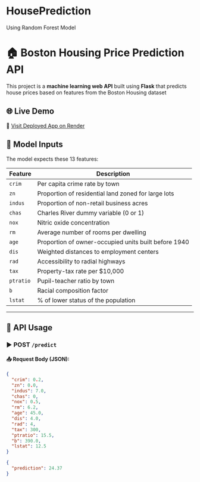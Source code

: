 # HousePrediction
Using Random Forest Model
# 🏠 Boston Housing Price Prediction API

This project is a **machine learning web API** built using **Flask** that predicts house prices based on features from the Boston Housing dataset

## 🌐 Live Demo

🔗 [Visit Deployed App on Render](https://boston-housing-model-api.onrender.com)

## 🧠 Model Inputs

The model expects these 13 features:

| Feature    | Description                                                 |
|------------|-------------------------------------------------------------|
| `crim`     | Per capita crime rate by town                              |
| `zn`       | Proportion of residential land zoned for large lots        |
| `indus`    | Proportion of non-retail business acres                     |
| `chas`     | Charles River dummy variable (0 or 1)                       |
| `nox`      | Nitric oxide concentration                                  |
| `rm`       | Average number of rooms per dwelling                        |
| `age`      | Proportion of owner-occupied units built before 1940        |
| `dis`      | Weighted distances to employment centers                    |
| `rad`      | Accessibility to radial highways                            |
| `tax`      | Property-tax rate per $10,000                               |
| `ptratio`  | Pupil-teacher ratio by town                                 |
| `b`        | Racial composition factor                                   |
| `lstat`    | % of lower status of the population                         |

---

## 🔄 API Usage

### ▶️ POST `/predict`

#### 📤 Request Body (JSON):
```json
{
  "crim": 0.2,
  "zn": 0.0,
  "indus": 7.0,
  "chas": 0,
  "nox": 0.5,
  "rm": 6.2,
  "age": 45.0,
  "dis": 4.0,
  "rad": 4,
  "tax": 300,
  "ptratio": 15.5,
  "b": 390.0,
  "lstat": 12.5
}

{
  "prediction": 24.37
}



